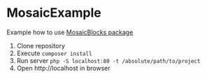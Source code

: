 # MosaicExample
Example how to use [MosaicBlocks package](https://github.com/pivchenberg/MosaicBlocks)
1. Clone repository
2. Execute ``` composer install ```
3. Run server ``` php -S localhost:80 -t /absolute/path/to/project ```
4. Open http://localhost in browser

